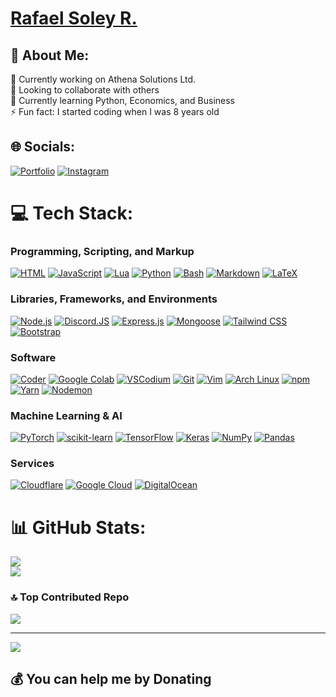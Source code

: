 # [Rafael Soley R.](https://rsrdev.com)

## 👋 About Me:
🔭 Currently working on Athena Solutions Ltd.<br>👯 Looking to collaborate with others<br>🌱 Currently learning Python, Economics, and Business<br>⚡ Fun fact: I started coding when I was 8 years old

## 🌐 Socials:
[![Portfolio](https://img.shields.io/badge/Portfolio-3124ca.svg?logo=rive&logoColor=white&style=for-the-badge)](https://rsrdev.com) [![Instagram](https://img.shields.io/badge/Instagram-E4405F.svg?logo=instagram&logoColor=white&style=for-the-badge)](https://instagram.com/rsoleyyy)

# 💻 Tech Stack:
### Programming, Scripting, and Markup

[![HTML](https://img.shields.io/badge/HTML-E34F26?style=for-the-badge&logo=html5&logoColor=white)](https://developer.mozilla.org/en-US/docs/Web/HTML)  [![JavaScript](https://img.shields.io/badge/JavaScript-F7DF1E?style=for-the-badge&logo=javascript&logoColor=black)](https://developer.mozilla.org/en-US/docs/Web/JavaScript)  [![Lua](https://img.shields.io/badge/Lua-2C2D72?style=for-the-badge&logo=lua&logoColor=white)](https://www.lua.org/)  [![Python](https://img.shields.io/badge/Python-3776AB?style=for-the-badge&logo=python&logoColor=white)](https://www.python.org/)  [![Bash](https://img.shields.io/badge/Bash-4EAA25?style=for-the-badge&logo=gnu-bash&logoColor=white)](https://www.gnu.org/software/bash/)  [![Markdown](https://img.shields.io/badge/Markdown-000000?style=for-the-badge&logo=markdown&logoColor=white)](https://www.markdownguide.org/)  [![LaTeX](https://img.shields.io/badge/latex-%23008080.svg?style=for-the-badge&logo=latex&logoColor=white)](https://www.latex-project.org/)  

### Libraries, Frameworks, and Environments

[![Node.js](https://img.shields.io/badge/Node.js-339933?style=for-the-badge&logo=node.js&logoColor=white)](https://nodejs.org/)  [![Discord.JS](https://img.shields.io/badge/Discord.JS-0096ff?style=for-the-badge&logo=discord&logoColor=white)](https://discord.js.org)  [![Express.js](https://img.shields.io/badge/Express.js-000000?style=for-the-badge&logo=express&logoColor=white)](https://expressjs.com/)  [![Mongoose](https://img.shields.io/badge/Mongoose-880000?style=for-the-badge&logo=mongodb&logoColor=white)](https://mongoosejs.com/)  [![Tailwind CSS](https://img.shields.io/badge/Tailwind_CSS-38B2AC?style=for-the-badge&logo=tailwind-css&logoColor=white)](https://tailwindcss.com/)  [![Bootstrap](https://img.shields.io/badge/Bootstrap-7952B3?style=for-the-badge&logo=bootstrap&logoColor=white)](https://getbootstrap.com/)  

### Software

[![Coder](https://img.shields.io/badge/Coder-3B275F?style=for-the-badge&logo=coder&logoColor=white)](https://coder.com/)  [![Google Colab](https://img.shields.io/badge/Google_Colab-F9AB00?style=for-the-badge&logo=google-colab&logoColor=white)](https://colab.research.google.com/)  [![VSCodium](https://img.shields.io/badge/VSCodium-2F80ED?style=for-the-badge&logo=vscodium&logoColor=white)](https://vscodium.com/)  [![Git](https://img.shields.io/badge/Git-F05032?style=for-the-badge&logo=git&logoColor=white)](https://git-scm.com/)  [![Vim](https://img.shields.io/badge/Vim-019733?style=for-the-badge&logo=vim&logoColor=white)](https://www.vim.org/)  [![Arch Linux](https://img.shields.io/badge/Arch_Linux-1793D1?style=for-the-badge&logo=archlinux&logoColor=white)](https://www.archlinux.org/)  [![npm](https://img.shields.io/badge/npm-CB3837?style=for-the-badge&logo=npm&logoColor=white)](https://www.npmjs.com/)  [![Yarn](https://img.shields.io/badge/Yarn-2C8EBB?style=for-the-badge&logo=yarn&logoColor=white)](https://yarnpkg.com/)  [![Nodemon](https://img.shields.io/badge/NODEMON-%23323330.svg?style=for-the-badge&logo=nodemon&logoColor=%BBDEAD)](https://nodemon.io/)  

### Machine Learning & AI

[![PyTorch](https://img.shields.io/badge/PyTorch-EE4C2C?style=for-the-badge&logo=pytorch&logoColor=white)](https://www.pytorch.org/)  [![scikit-learn](https://img.shields.io/badge/scikit--learn-F7931E?style=for-the-badge&logo=scikit-learn&logoColor=white)](https://scikit-learn.org/)  [![TensorFlow](https://img.shields.io/badge/TensorFlow-FF6F00?style=for-the-badge&logo=tensorflow&logoColor=white)](https://www.tensorflow.org/)  [![Keras](https://img.shields.io/badge/Keras-D00000?style=for-the-badge&logo=keras&logoColor=white)](https://keras.io/)  [![NumPy](https://img.shields.io/badge/NumPy-7b66ee?style=for-the-badge&logo=numpy&logoColor=white)](https://numpy.org/)  [![Pandas](https://img.shields.io/badge/pandas-%23150458.svg?style=for-the-badge&logo=pandas&logoColor=white)](https://pandas.pydata.org/)  

### Services

[![Cloudflare](https://img.shields.io/badge/Cloudflare-F38020?style=for-the-badge&logo=Cloudflare&logoColor=white)](https://cloudflare.com/)  [![Google Cloud](https://img.shields.io/badge/GoogleCloud-%234285F4.svg?style=for-the-badge&logo=google-cloud&logoColor=white)](https://cloud.google.com/)  [![DigitalOcean](https://img.shields.io/badge/DigitalOcean-%230167ff.svg?style=for-the-badge&logo=digitalOcean&logoColor=white)](https://digitalocean.com/)  

# 📊 GitHub Stats:
![](https://github-readme-stats.vercel.app/api?username=rsley&theme=radical&hide_border=true&include_all_commits=false&count_private=true)<br/>
![](https://github-readme-streak-stats.herokuapp.com/?user=rsley&theme=radical&hide_border=true)<br/>

### 🔝 Top Contributed Repo
![](https://github-contributor-stats.vercel.app/api?username=rsley&limit=5&theme=radical&combine_all_yearly_contributions=true&hide_border=true)

---
[![](https://visitcount.itsvg.in/api?id=rsley&icon=2&color=0)](https://visitcount.itsvg.in)

  ## 💰 You can help me by Donating
  <!--[![PayPal](https://img.shields.io/badge/PayPal-00457C?style=for-the-badge&logo=paypal&logoColor=white)](https://paypal.me/rsoley0) -->

  
<!-- Proudly created with GPRM ( https://gprm.itsvg.in ) -->
